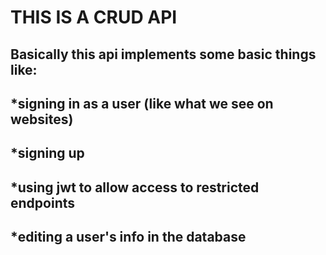 # THIS IS A CRUD API
## Basically this api implements some basic things like:
## *signing in as a user (like what we see on websites)
## *signing up
## *using jwt to allow access to restricted endpoints
## *editing a user's info in the database


